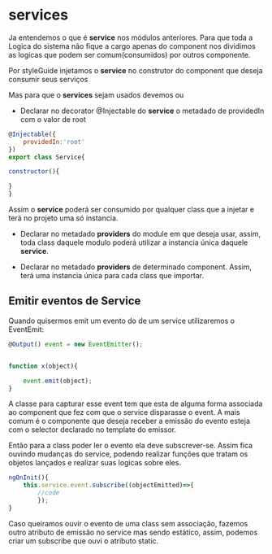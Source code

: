 # **services**

Ja entendemos o que é **service** nos módulos anteriores.
Para que toda a Logica do sistema não fique a cargo apenas do component
nos dividimos as logicas que podem ser comum(consumidos) por outros componente.

Por styleGuide injetamos o **service** no construtor do component que deseja consumir seus serviços


Mas para que o **services** sejam usados devemos ou

- Declarar no decorator @Injectable do **service** o metadado de providedIn com o valor de root

~~~ javascript
@Injectable({
    providedIn:'root'
})
export class Service{

constructor(){

}
}
~~~

Assim o **service** poderá ser consumido por qualquer class que a injetar e terá no projeto uma só instancia.


- Declarar no metadado **providers** do module em que deseja usar, assim, toda class daquele modulo poderá
utilizar a instancia única daquele **service**.


- Declarar no metadado **providers** de determinado component. Assim, terá uma instancia única para cada class que
importar.


## Emitir eventos de Service
Quando quisermos emit um evento do de um service utilizaremos o EventEmit:

~~~ javascript
@Output() event = new EventEmitter();


function x(object){

    event.emit(object);
}
~~~

A classe para capturar esse event tem que esta de alguma forma associada
ao component que fez com que o service disparasse o event. A mais comum é o componente que
deseja receber a emissão do evento esteja com o selector declarado no template do emissor.


Então para a class poder ler o evento ela deve subscrever-se. Assim fica ouvindo mudanças do
service, podendo realizar funções que tratam os objetos lançados e realizar suas logicas sobre eles.

~~~ javascript
ngOnInit(){
    this.service.event.subscribe((objectEmitted)=>{
        //code
        });
}
~~~

Caso queiramos ouvir o evento de uma class sem associação, fazemos outro atributo de emissão no service
mas sendo estático, assim, podemos criar um subscribe que ouvi o atributo static. 
